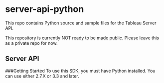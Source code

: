 # server-api-python
This repo contains Python source and sample files for the Tableau Server API.

This repository is currently NOT ready to be made public.  Please leave this
as a private repo for now.

Server API
---------------
###Getting Started
To use this SDK, you must have Python installed. You can use either 2.7.X or 3.3 and later.

